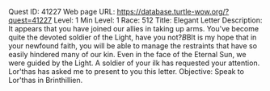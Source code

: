 Quest ID: 41227
Web page URL: https://database.turtle-wow.org/?quest=41227
Level: 1
Min Level: 1
Race: 512
Title: Elegant Letter
Description: It appears that you have joined our allies in taking up arms. You've become quite the devoted soldier of the Light, have you not?$B$BIt is my hope that in your newfound faith, you will be able to manage the restraints that have so easily hindered many of our kin. Even in the face of the Eternal Sun, we were guided by the Light. A soldier of your ilk has requested your attention. Lor'thas has asked me to present to you this letter.
Objective: Speak to Lor'thas in Brinthillien.
